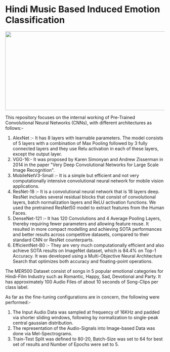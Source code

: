# Hindi Music Based Induced Emotion Classification

<p align="center">
  <img width="900" height="250" src="https://user-images.githubusercontent.com/54277039/171614782-50db1671-13e7-4037-8327-4ada885938cd.png">
</p>

This repository focuses on the internal working of Pre-Trained Convolutional Neural Networks (CNNs), with different architectures as follows:-

1. AlexNet :- It has 8 layers with learnable parameters. The model consists of 5 layers with a combination of Max Pooling followed by 3 fully connected layers and they use Relu activation in each of these layers, except the output layer.
2. VGG-16:- It was proposed by Karen Simonyan and Andrew Zisserman in 2014 in the paper "Very Deep Convolutional Networks for Large Scale Image Recognition".
3. MobileNetV3-Small :- It is a simple but efficient and not very computationally intensive convolutional neural network for mobile vision applications.
4. ResNet-18 :- It is a convolutional neural network that is 18 layers deep. ResNet includes several residual blocks that consist of convolutional layers, batch normalization layers and ReLU activation functions. We used the pretrained ResNet50 model to extract features from the Human Faces.
5. DenseNet-121 :- It has 120 Convolutions and 4 Average Pooling Layers, thereby requiring fewer parameters and allowing feature reuse. It resulted in more compact modelling and achieving SOTA performances and better results across competitive datasets, compared to their standard CNN or ResNet counterparts.
6. EfficientNet-B0 :- They are very much computationally efficient and also achieve SOTA results on ImageNet dataset, which is 84.4% on Top-1 Accuracy. It was developed using a Multi-Objective Neural Architecture Search that optimizes both accuracy and floating-point operations.

The MER500 Dataset consist of songs in 5 popular emotional categories for Hindi-Film Industry such as Romantic, Happy, Sad, Devotional and Party. It has approximately 100 Audio Files of about 10 seconds of Song-Clips per class label. 

As far as the fine-tuning configurations are in concern, the following were performed:-

1. The Input Audio Data was sampled at frequency of 16KHz and padded via shorter sliding windows, following by normalization to single-peak central gaussian distribution.
2. The representation of the Audio-Signals into Image-based Data was done via Mel-Spectrograms.
3. Train-Test Split was defined to 80-20, Batch-Size was set to 64 for best set of results and Number of Epochs were set to 5.  
